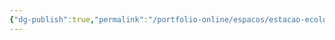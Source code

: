 ```yaml
---
{"dg-publish":true,"permalink":"/portfolio-online/espacos/estacao-ecologica-ufmg/","tags":["💼/📍"],"created":"2024-02-05T11:59:48.549-03:00","updated":"2024-02-05T11:40:42.822-03:00"}
---
```


